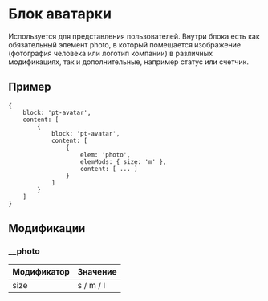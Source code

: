 # Блок аватарки
Используется для представления пользователей. Внутри блока есть как обязательный элемент photo, в который помещается изображение (фотография человека или логотип компании) в различных модификациях, так и дополнительные, например статус или счетчик.

## Пример
```
{
	block: 'pt-avatar',
	content: [
		{
			block: 'pt-avatar',
			content: [
				{
					elem: 'photo',
					elemMods: { size: 'm' },
					content: [ ... ]
				}
			]
		}
	]
}
```


## Модификации

### __photo

| Модификатор | Значение                     |
| ----------- | ---------------------------- |
| size        | s / m / l                    |
